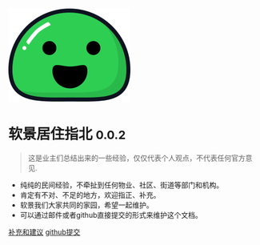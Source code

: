 <!-- _coverpage.md -->

![logo](icon.svg)

# 软景居住指北 <small>0.0.2</small>

> 这是业主们总结出来的一些经验，仅仅代表个人观点，不代表任何官方意见.

- 纯纯的民间经验，不牵扯到任何物业、社区、街道等部门和机构。
- 肯定有不对、不足的地方，欢迎指正、补充。
- 软景我们大家共同的家园，希望一起维护。
- 可以通过邮件或者github直接提交的形式来维护这个文档。

[补充和建议](mailto:19547138@qq.com)
[github提交](https://github.com/Sunlice/my-docsify-site.git)